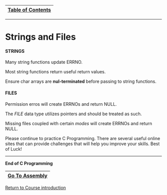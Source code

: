 |[Table of Contents](/00-Table-of-Contents.md)|
|---|

---

# Strings and Files


#### STRINGS
Many string functions update ERRNO.

Most string functions return useful return values.

Ensure char arrays are **nul-terminated** before passing to string functions.


#### FILES

Permission erros will create ERRNOs and return NULL.

The *FILE* data type utilizes pointers and should be treated as such.

Missing files coupled with certain *modes* will create ERRNOs and return NULL.

Please continue to practice C Programming.  There are several useful online sites that can provide challenges that will help you improve your skills. Best of Luck!  

---

**End of C Programming**

|[Go To Assembly](../06-Debugging-Assembly/blob/master/00-Table-of-Contents.md)|
|---|

<a href="https://github.com/CyberTrainingUSAF/01-Course-Introduction-and-setup/blob/master/README.md"> Return to Course introduction </a>
